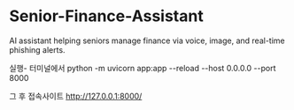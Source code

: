 # Senior-Finance-Assistant
AI assistant helping seniors manage finance via voice, image, and real-time phishing alerts.

실행- 터미널에서
python -m uvicorn app:app --reload --host 0.0.0.0 --port 8000

그 후 접속사이트
http://127.0.0.1:8000/
